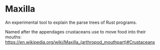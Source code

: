 Maxilla
=======

An experimental tool to explain the parse trees of Rust programs.

Named after the appendages crustaceans use to move food into their mouths:
  https://en.wikipedia.org/wiki/Maxilla_(arthropod_mouthpart)#Crustaceans